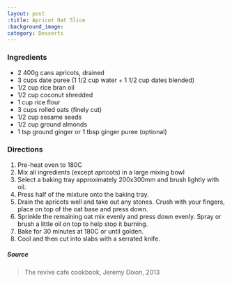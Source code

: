 ```yaml
---
layout: post
:title: Apricot Oat Slice
:background_image:
category: Desserts
---
```

### Ingredients
- 2 400g cans apricots, drained
- 3 cups date puree (1 1/2 cup water + 1 1/2 cup dates blended)
- 1/2 cup rice bran oil
- 1/2 cup coconut shredded
- 1 cup rice flour
- 3 cups rolled oats (finely cut)
- 1/2 cup sesame seeds
- 1/2 cup ground almonds
- 1 tsp ground ginger or 1 tbsp ginger puree (optional)

### Directions
1. Pre-heat oven to 180C
2. Mix all ingredients (except apricots) in a large mixing bowl
3. Select a baking tray approximately 200x300mm and brush lightly with oil.
4. Press half of the mixture onto the baking tray.
5. Drain the apricots well and take out any stones. Crush with your fingers, place on top of the oat base and press down.
6. Sprinkle the remaining oat mix evenly and press down evenly. Spray or brush a little oil on top to help stop it burning.
7. Bake for 30 minutes at 180C or until golden.
8. Cool and then cut into slabs with a serrated knife.

##### Source
> The revive cafe cookbook, Jeremy Dixon, 2013

